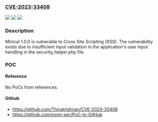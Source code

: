 ### [CVE-2023-33408](https://cve.mitre.org/cgi-bin/cvename.cgi?name=CVE-2023-33408)
![](https://img.shields.io/static/v1?label=Product&message=n%2Fa&color=blue)
![](https://img.shields.io/static/v1?label=Version&message=n%2Fa&color=blue)
![](https://img.shields.io/static/v1?label=Vulnerability&message=n%2Fa&color=brighgreen)

### Description

Minical 1.0.0 is vulnerable to Cross Site Scripting (XSS). The vulnerability exists due to insufficient input validation in the application's user input handling in the security_helper.php file.

### POC

#### Reference
No PoCs from references.

#### Github
- https://github.com/Thirukrishnan/CVE-2023-33408
- https://github.com/nomi-sec/PoC-in-GitHub

